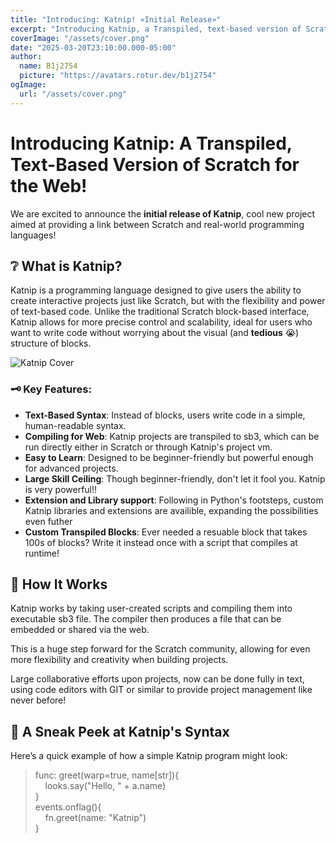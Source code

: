 ```yaml
---
title: "Introducing: Katnip! «Initial Release»"
excerpt: "Introducing Katnip, a Transpiled, text-based version of Scratch for the web!"
coverImage: "/assets/cover.png"
date: "2025-03-20T23:10:00.000-05:00"
author:
  name: B1j2754
  picture: "https://avatars.rotur.dev/b1j2754"
ogImage:
  url: "/assets/cover.png"
---
```


# Introducing Katnip: A Transpiled, Text-Based Version of Scratch for the Web!

We are excited to announce the **initial release of Katnip**, cool new project aimed at providing a link between Scratch and real-world programming languages!

## ❔ What is Katnip?

Katnip is a programming language designed to give users the ability to create interactive projects just like Scratch, but with the flexibility and power of text-based code. Unlike the traditional Scratch block-based interface, Katnip allows for more precise control and scalability, ideal for users who want to write code without worrying about the visual (and **tedious** 😭) structure of blocks.

![Katnip Cover](/assets/cover.png)

### 🗝️ Key Features:
- **Text-Based Syntax**: Instead of blocks, users write code in a simple, human-readable syntax.
- **Compiling for Web**: Katnip projects are transpiled to sb3, which can be run directly either in Scratch or through Katnip's project vm.
- **Easy to Learn**: Designed to be beginner-friendly but powerful enough for advanced projects.
- **Large Skill Ceiling**: Though beginner-friendly, don't let it fool you. Katnip is very powerful!!
- **Extension and Library support**: Following in Python's footsteps, custom Katnip libraries and extensions are availible, expanding the possibilities even futher
- **Custom Transpiled Blocks**: Ever needed a resuable block that takes 100s of blocks? Write it instead once with a script that compiles at runtime!

## 🔨 How It Works

Katnip works by taking user-created scripts and compiling them into executable sb3 file. The compiler then produces a file that can be embedded or shared via the web.

This is a huge step forward for the Scratch community, allowing for even more flexibility and creativity when building projects.

Large collaborative efforts upon projects, now can be done fully in text, using code editors with GIT or similar to provide project management like never before!

## 👀 A Sneak Peek at Katnip's Syntax

Here’s a quick example of how a simple Katnip program might look:

>func: greet(warp=true, name[str]){\
&nbsp;&nbsp;&nbsp;&nbsp;looks.say("Hello, " + a.name)\
}\
events.onflag(){\
&nbsp;&nbsp;&nbsp;&nbsp;fn.greet(name: "Katnip")\
}
